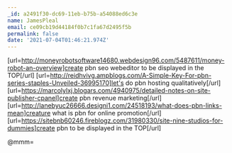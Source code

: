 ```yaml
---
_id: a2491f30-dc69-11eb-b75b-a54088ed6c3e
name: JamesPleal
email: ce09cb19d44184f0b7c1fa67d2495f5b
permalink: false
date: '2021-07-04T01:46:21.974Z'
---
```

[url=http://moneyrobotsoftware14680.webdesign96.com/5487611/money-robot-an-overview]create pbn seo webeditor to be displayed in the TOP[/url] 
[url=http://reidhvivg.ampblogs.com/A-Simple-Key-For-pbn-series-staples-Unveiled-36995170]let's do pbn hosting qualitatively[/url] 
[url=https://marcolylxj.blogars.com/4940975/detailed-notes-on-site-publisher-cpanel]create pbn revenue marketing[/url] 
[url=http://lanebyuc26666.designi1.com/24518193/what-does-pbn-links-mean]creature what is pbn for online promotion[/url] 
[url=https://sitebnb60246.fireblogz.com/31980330/site-nine-studios-for-dummies]create pbn to be displayed in the TOP[/url] 
 
 
@mmm=
